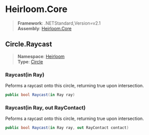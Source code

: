 # Heirloom.Core

> **Framework**: .NETStandard,Version=v2.1  
> **Assembly**: [Heirloom.Core][0]  

## Circle.Raycast

> **Namespace**: [Heirloom][0]  
> **Type**: [Circle][1]  

### Raycast(in Ray)

Peforms a raycast onto this circle, returning true upon intersection.

```cs
public bool Raycast(in Ray ray)
```

### Raycast(in Ray, out RayContact)

Peforms a raycast onto this circle, returning true upon intersection.

```cs
public bool Raycast(in Ray ray, out RayContact contact)
```

[0]: ../../../Heirloom.Core.md
[1]: ../Circle.md
